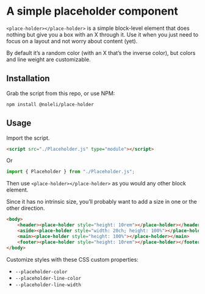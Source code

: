 # A simple placeholder component

`<place-holder></place-holder>` is a simple block-level element that does nothing but give you a box with an X through it. Use it when you just need to focus on a layout and not worry about content (yet).

By default it’s a random color (with an X that’s the inverse color), but colors and line weight are customizable.

## Installation

Grab the script from this repo, or use NPM:

`npm install @noleli/place-holder`

## Usage

Import the script.

```html
<script src="./Placeholder.js" type="module"></script>
```

Or

```js
import { Placeholder } from "./Placeholder.js";
```

Then use `<place-holder></place-holder>` as you would any other block element.

Since it has no intrinsic size, you’ll probably want to add a size in one or the other direction.

```html
<body>
    <header><place-holder style="height: 10rem"></place-holder></header>
    <aside><place-holder style="width: 20ch; height: 100%"></place-holder></aside>
    <main><place-holder style="height: 100%"></place-holder></main>
    <footer><place-holder style="height: 10rem"></place-holder></footer>
</body>
````

Customize styles with these CSS custom properties:

- `--placeholder-color`
- `--placeholder-line-color`
- `--placeholder-line-width`
